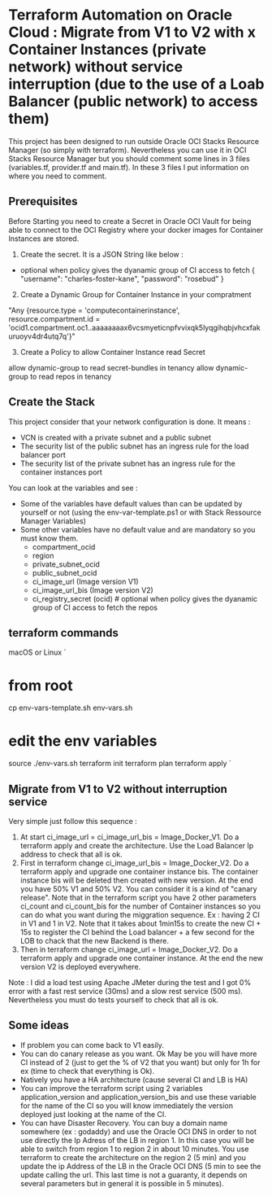 # Terraform Automation on Oracle Cloud : Migrate from V1 to V2 with x Container Instances (private network) without service interruption (due to the use of a Loab Balancer (public network) to access them)

This project has been designed to run outside Oracle OCI Stacks Resource Manager (so simply with terraform). Nevertheless you can use it in OCI Stacks Resource Manager but you should comment some lines in 3 files (variables.tf, provider.tf and main.tf). In these 3 files I put information on where you need to comment.

## Prerequisites

Before Starting you need to create a Secret in Oracle OCI Vault for being able to connect to the OCI Registry where your docker images for Container Instances are stored.

1) Create the secret. It is a JSON String like below : 
 - optional when policy gives the dyanamic group of CI access to fetch
{
"username": "charles-foster-kane",
"password": "rosebud"
} 



2) Create a Dynamic Group for Container Instance in your compratment
   
"Any {resource.type = 'computecontainerinstance', resource.compartment.id = 'ocid1.compartment.oc1..aaaaaaaax6vcsmyeticnpfvvixqk5lyqgihqbjvhcxfakuruoyv4dr4utq7q'}"

3) Create a Policy to allow Container Instance read Secret

allow dynamic-group <dynamic-group-name> to read secret-bundles in tenancy
allow dynamic-group <dynamic-group-name> to read repos in tenancy	

## Create the Stack

This project consider that your network configuration is done. It means : 
- VCN is created with a private subnet and a public subnet
- The security list of the public subnet has an ingress rule for the load balancer port
- The security list of the private subnet has an ingress rule for the container instances port

You can look at the variables and see : 
- Some of the variables have default values than can be updated by yourself or not (using the env-var-template.ps1 or with Stack Ressource Manager Variables)
- Some other variables have no default value and are mandatory so you must know them.
  - compartment_ocid
  - region
  - private_subnet_ocid
  - public_subnet_ocid
  - ci_image_url (Image version V1)
  - ci_image_url_bis (Image version V2)
  - ci_registry_secret (ocid) # optional when policy gives the dyanamic group of CI access to fetch
  the repos 

##  terraform commands

macOS or Linux
`
# from root
cp env-vars-template.sh env-vars.sh
# edit the env variables
source ./env-vars.sh
terraform init
terraform plan
terraform apply
`

## Migrate from V1 to V2 without interruption service

Very simple just follow this sequence :  

1) At start ci_image_url = ci_image_url_bis = Image_Docker_V1. Do a terraform apply and create the architecture. Use the Load Balancer Ip address to check that all is ok.
2) First in terraform  change ci_image_url_bis = Image_Docker_V2. Do a terraform apply and upgrade one container instance bis. The container instance bis will be deleted then created with new version. At the end you have 50% V1 and 50% V2. You can consider it is a kind of "canary release". Note that in the terraform script you have 2 other parameters ci_count and ci_count_bis for the number of Container instances so you can do what you want during the miggration sequence. Ex : having 2 CI in V1 and 1 in V2. Note that it takes about 1min15s to create the new CI + 15s to register the CI behind the Load balancer + a few second for the LOB to chack that the new Backend is there.
3) Then in terraform change ci_image_url = Image_Docker_V2. Do a terraform apply and upgrade one container instance. At the end the new version V2 is deployed everywhere.

Note : I did a load test using Apache JMeter during the test and I got 0% error with a fast rest service (30ms) and a slow rest service (500 ms). Nevertheless you must do tests yourself to check that all is ok. 

## Some ideas
- If problem you can come back to V1 easily.
- You can do canary release as you want. Ok May be you will have more CI instead of 2 (just to get the % of V2 that you want) but only for 1h for ex (time to check that everything is Ok).
- Natively you have a HA architecture (cause several CI and LB is HA)
- You can improve the terraform script using 2 variables application_version and application_version_bis and use these variable for the name of the CI so you will know immediately the version deployed just looking at the name of the CI.
- You can have Disaster Recovery. You can buy a domain name somewhere (ex : godaddy) and use the Oracle OCI DNS in order to not use directly the Ip Adress of the LB in region 1. In this case you will be able to switch from region 1 to region 2 in about 10 minutes. You use terraform to create the architecture on the region 2 (5 min) and you update the ip Address of the LB in the Oracle OCI DNS (5 min to see the update calling the url. This last time is not a guaranty, it depends on several parameters but in general it is possible in 5 minutes).
